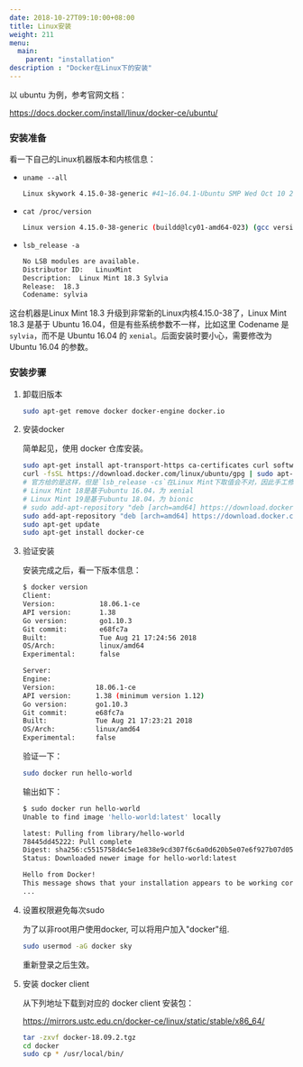 ```yaml
---
date: 2018-10-27T09:10:00+08:00
title: Linux安装
weight: 211
menu:
  main:
    parent: "installation"
description : "Docker在Linux下的安装"
---
```


以 ubuntu 为例，参考官网文档：

https://docs.docker.com/install/linux/docker-ce/ubuntu/

### 安装准备

看一下自己的Linux机器版本和内核信息：

- `uname --all`

	```bash
	Linux skywork 4.15.0-38-generic #41~16.04.1-Ubuntu SMP Wed Oct 10 20:16:04 UTC 2018 x86_64 x86_64 x86_64 GNU/Linux
	```

- `cat /proc/version`

	```bash
	Linux version 4.15.0-38-generic (buildd@lcy01-amd64-023) (gcc version 5.4.0 20160609 (Ubuntu 5.4.0-6ubuntu1~16.04.10)) #41~16.04.1-Ubuntu SMP Wed Oct 10 20:16:04 UTC 2018
	```

- `lsb_release -a`

	```bash
  No LSB modules are available.
  Distributor ID:	LinuxMint
  Description:	Linux Mint 18.3 Sylvia
  Release:	18.3
  Codename:	sylvia
	```

这台机器是Linux Mint 18.3 升级到非常新的Linux内核4.15.0-38了，Linux Mint 18.3 是基于 Ubuntu 16.04，但是有些系统参数不一样，比如这里 Codename 是 `sylvia`，而不是 Ubuntu 16.04 的 `xenial`。后面安装时要小心，需要修改为 Ubuntu 16.04 的参数。

### 安装步骤

1. 卸载旧版本

    ```bash
    sudo apt-get remove docker docker-engine docker.io
    ```

2. 安装docker

    简单起见，使用 docker 仓库安装。

    ```bash
    sudo apt-get install apt-transport-https ca-certificates curl software-properties-common
    curl -fsSL https://download.docker.com/linux/ubuntu/gpg | sudo apt-key add -
    # 官方给的是这样，但是`lsb_release -cs`在Linux Mint下取值会不对，因此手工修改
    # Linux Mint 18是基于ubuntu 16.04，为 xenial
    # Linux Mint 19是基于ubuntu 18.04，为 bionic
    # sudo add-apt-repository "deb [arch=amd64] https://download.docker.com/linux/ubuntu $(lsb_release -cs) stable"
    sudo add-apt-repository "deb [arch=amd64] https://download.docker.com/linux/ubuntu xenial stable"
    sudo apt-get update
    sudo apt-get install docker-ce
    ```

3. 验证安装

    安装完成之后，看一下版本信息：

    ```bash
    $ docker version
    Client:
    Version:           18.06.1-ce
    API version:       1.38
    Go version:        go1.10.3
    Git commit:        e68fc7a
    Built:             Tue Aug 21 17:24:56 2018
    OS/Arch:           linux/amd64
    Experimental:      false

    Server:
    Engine:
    Version:          18.06.1-ce
    API version:      1.38 (minimum version 1.12)
    Go version:       go1.10.3
    Git commit:       e68fc7a
    Built:            Tue Aug 21 17:23:21 2018
    OS/Arch:          linux/amd64
    Experimental:     false

    ```

    验证一下：

    ```bash
    sudo docker run hello-world
    ```

    输出如下：

    ```bash
    $ sudo docker run hello-world
    Unable to find image 'hello-world:latest' locally

    latest: Pulling from library/hello-world
    78445dd45222: Pull complete
    Digest: sha256:c5515758d4c5e1e838e9cd307f6c6a0d620b5e07e6f927b07d05f6d12a1ac8d7
    Status: Downloaded newer image for hello-world:latest

    Hello from Docker!
    This message shows that your installation appears to be working correctly.
    ...
    ```

4. 设置权限避免每次sudo

    为了以非root用户使用docker, 可以将用户加入"docker"组.

    ```bash
    sudo usermod -aG docker sky
    ```

	重新登录之后生效。

5. 安装 docker client

	从下列地址下载到对应的 docker client 安装包：

	https://mirrors.ustc.edu.cn/docker-ce/linux/static/stable/x86_64/

	```bash
	tar -zxvf docker-18.09.2.tgz
	cd docker
	sudo cp * /usr/local/bin/
	```

	